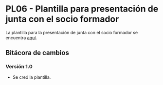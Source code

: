 # PL06 - Plantilla para presentación de junta con el socio formador

La plantilla para la presentación de junta con el socio formador se encuentra [aquí](https://docs.google.com/presentation/d/1UpumayOIoz7BcTBnlwZOP2kyojkPR_0hHg6pDlkefW0/edit?usp=sharing).

## Bitácora de cambios

### Versión 1.0

- Se creó la plantilla.
